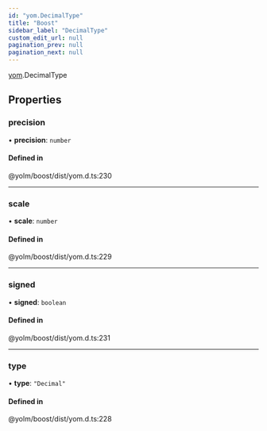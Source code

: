 ```yaml
---
id: "yom.DecimalType"
title: "Boost"
sidebar_label: "DecimalType"
custom_edit_url: null
pagination_prev: null
pagination_next: null
---
```


[yom](../namespaces/yom.md).DecimalType

## Properties

### precision

• **precision**: `number`

#### Defined in

@yolm/boost/dist/yom.d.ts:230

___

### scale

• **scale**: `number`

#### Defined in

@yolm/boost/dist/yom.d.ts:229

___

### signed

• **signed**: `boolean`

#### Defined in

@yolm/boost/dist/yom.d.ts:231

___

### type

• **type**: ``"Decimal"``

#### Defined in

@yolm/boost/dist/yom.d.ts:228
